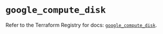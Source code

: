 # `google_compute_disk`

Refer to the Terraform Registry for docs: [`google_compute_disk`](https://registry.terraform.io/providers/hashicorp/google/5.32.0/docs/resources/compute_disk).
